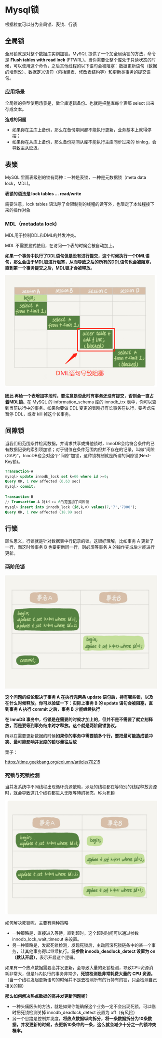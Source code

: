 # Mysql锁

根据粒度可以分为全局锁、表锁、行锁



## 全局锁

全局锁就是对整个数据库实例加锁。MySQL 提供了一个加全局读锁的方法，命令是 **Flush tables with read lock** (FTWRL)。当你需要让整个库处于只读状态的时候，可以使用这个命令，之后其他线程的以下语句会被阻塞：数据更新语句（数据的增删改）、数据定义语句（包括建表、修改表结构等）和更新类事务的提交语句。

### 应用场景

全局锁的典型使用场景是，做全库逻辑备份。也就是把整库每个表都 select 出来存成文本。

**造成的问题**

- 如果你在主库上备份，那么在备份期间都不能执行更新，业务基本上就得停摆；
- 如果你在从库上备份，那么备份期间从库不能执行主库同步过来的 binlog，会导致主从延迟。



## 表锁

MySQL 里面表级别的锁有两种：一种是表锁，一种是元数据锁（meta data lock，MDL)。

**表锁的语法是 lock tables … read/write**

需要注意，lock tables 语法除了会限制别的线程的读写外，也限定了本线程接下来的操作对象

### MDL（metadata lock)

MDL用于控制DDL和DML的并发冲突。

MDL 不需要显式使用，在访问一个表的时候会被自动加上。

**如果一个事务中执行了DDL语句但是没有进行提交，这个时候执行一个DML语句，那么会由于MDL锁进行阻塞，从而导致之后的所有的DDL语句也会被阻塞，直到第一个事务提交之后，MDL锁才会被释放。**

![image-20210103222856096](assets/image-20210103222856096.png)



**因此 再给一个表增加字段时，要注意是否此时有事务还没有提交，否则会一直占着MDL锁**。在 MySQL 的 information_schema 库的 innodb_trx 表中，你可以查到当前执行中的事务。如果你要做 DDL 变更的表刚好有长事务在执行，要考虑先暂停 DDL，或者 kill 掉这个长事务。



## 间隙锁

当我们用范围条件检索数据，并请求共享或排他锁时，InnoDB会给符合条件的已有数据记录的索引项加锁；对于键值在条件范围内但并不存在的记录，叫做"间隙(GAP)"。InnoDB也会对这个"间隙"加锁，这种锁机制就是所谓的间隙锁(Next-Key锁)。

```sql
Transaction-A
mysql> update innodb_lock set k=66 where id >=6;
Query OK, 1 row affected (0.63 sec)
mysql> commit;

Transaction-B
// Transaction-A 对id >= 6的范围加了间隙锁
mysql> insert into innodb_lock (id,k,v) values(7,'7','7000');
Query OK, 1 row affected (18.99 sec)
```



## 行锁

顾名思义，行锁就是针对数据表中行记录的锁。这很好理解，比如事务 A 更新了一行，而这时候事务 B 也要更新同一行，则必须等事务 A 的操作完成后才能进行更新。

### 两阶段锁

![image-20210104211340642](assets/image-20210104211340642.png)

**这个问题的结论取决于事务 A 在执行完两条 update 语句后，持有哪些锁，以及在什么时候释放。你可以验证一下：实际上事务 B 的 update 语句会被阻塞，直到事务 A 执行 commit 之后，事务 B 才能继续执行**

**在 InnoDB 事务中，行锁是在需要的时候才加上的，但并不是不需要了就立刻释放，而是要等到事务结束时才释放。这个就是两阶段锁协议。**

所以在需要更新数据的时候**如果你的事务中需要锁多个行，要把最可能造成锁冲突、最可能影响并发度的锁尽量往后放**

栗子：

https://time.geekbang.org/column/article/70215



### 死锁与死锁检测

当并发系统中不同线程出现循环资源依赖，涉及的线程都在等待别的线程释放资源时，就会导致这几个线程都进入无限等待的状态，称为死锁

![image-20210104211534323](assets/image-20210104211534323.png)

如何解决死锁呢，主要有两种策略

- 一种策略是，直接进入等待，直到超时。这个超时时间可以通过参数 innodb_lock_wait_timeout 来设置。
- 另一种策略是，发起死锁检测，发现死锁后，主动回滚死锁链条中的某一个事务，让其他事务得以继续执行。将**参数 innodb_deadlock_detect 设置为 on（默认开启）**，表示开启这个逻辑。



如果有一个热点数据需要高并发更新，会导致大量的死锁检测，导致CPU资源消耗非常大，但是1s内执行的事务非常少，**死锁检测是非常耗费大量的 CPU 资源。**（当一个线程发起更新语句的时候并不是去检测所有的行持有的锁，只会检测自己相关的锁）

**那么如何解决热点数据的高并发更新问题呢?**

- 一种头痛医头的方法，就是如果你能确保这个业务一定不会出现死锁，可以临时把死锁检测关掉 innodb_deadlock_detect 设置为 off（有风险）
- 另一个思路是控制并发度，**将热点数据纵向拆分，将一条数据拆分为10条数据，并发更新的时候，去更新10条中的一条，这么就会减少十分之一的锁冲突概率。**



